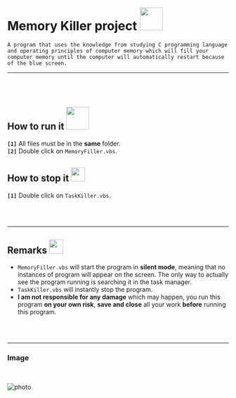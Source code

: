 # Memory Killer project <img height="52" width="52" src = "https://user-images.githubusercontent.com/92999481/166146990-9b3f1dcc-b1da-46a8-9e2c-f54eb61a24e8.png">


```A program that uses the knowledge from studying C programming language and operating principles of computer memory which will fill your computer memory until the computer will automatically restart because of the blue screen.```

<hr>
<br>

<br>

## How to run it <img height="52" width="52" src = "https://user-images.githubusercontent.com/92999481/166147080-e3baac9b-3d24-439d-aa7b-4eec7a59edc2.png">

**```[1]```** All files must be in the **same** folder. <br>
**```[2]```** Double click on ```MemoryFiller.vbs```.

## How to stop it <img height="32" width="32" src = "https://user-images.githubusercontent.com/92999481/166147125-13fcae78-ff07-4943-b808-2f28cebff777.png">

**```[1]```** Double click on ```TaskKiller.vbs```.

<br>
<br>

<hr>

## Remarks <img height="32" width="32" src = "https://user-images.githubusercontent.com/92999481/166147196-39d18eba-8dc3-45ec-b90d-7aba6c1790eb.png">

- ```MemoryFiller.vbs``` will start the program in **silent mode**, meaning that no instances of program will appear on the screen. The only way to actually see the program running is searching it in the task manager.
- ```TaskKiller.vbs``` will instantly stop the program.
- **I am not responsible for any damage** which may happen, you run this program **on your own risk**, **save and close** all your work **before** running this program.

<br>
<br>

<hr>

### Image
<br>

![photo](https://github.com/Emanuel181/KillerMemory/blob/f917fae7347b6a1482703020fd8d3062693e6837/Capture.PNG)
